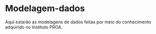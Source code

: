 # Modelagem-dados
Aqui estarão as modelagens de dados feitas por meio do conhecimento adquirido no Instituto PROA.
